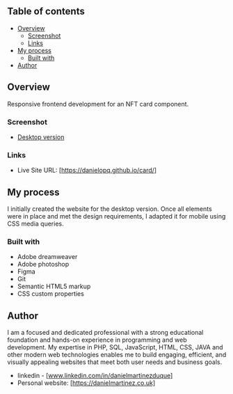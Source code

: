 

## Table of contents

- [Overview](#overview)
  - [Screenshot](#screenshot)
  - [Links](#links)
- [My process](#my-process)
  - [Built with](#built-with)
- [Author](#author)


## Overview

Responsive frontend development for an NFT card component.

### Screenshot

- [Desktop version](https://github.com/danielopq/card/blob/main/screenshots/desktop.jpg)

### Links

- Live Site URL: [https://danielopq.github.io/card/]

## My process

I initially created the website for the desktop version. Once all elements were in place and met the design requirements, I adapted it for mobile using CSS media queries.

### Built with

- Adobe dreamweaver
- Adobe photoshop
- Figma
- Git
- Semantic HTML5 markup
- CSS custom properties

## Author

I am a focused and dedicated professional with a strong educational foundation and hands-on experience in programming and web development. My expertise in PHP, SQL, JavaScript, HTML, CSS, JAVA and other modern web technologies enables me to build engaging, efficient, and visually appealing websites that meet both user needs and business goals.

- linkedin - [www.linkedin.com/in/danielmartinezduque]
- Personal website: [https://danielmartinez.co.uk]

